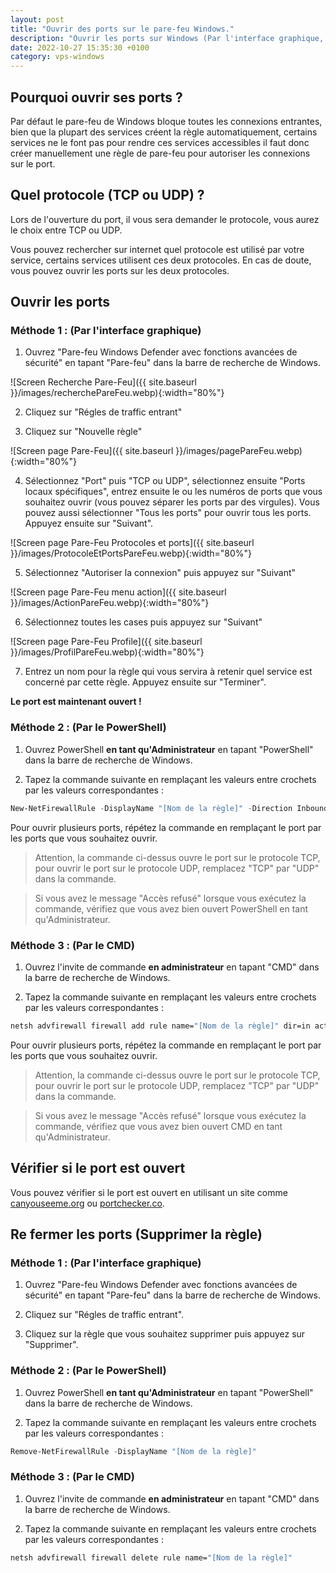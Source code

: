 ```yaml
---
layout: post
title: "Ouvrir des ports sur le pare-feu Windows."
description: "Ouvrir les ports sur Windows (Par l'interface graphique, le CMD et le PowerShell)"
date: 2022-10-27 15:35:30 +0100
category: vps-windows
--- 
```


## Pourquoi ouvrir ses ports ?

Par défaut le pare-feu de Windows bloque toutes les connexions entrantes, bien que la plupart des services créent la règle automatiquement, certains services ne le font pas pour rendre ces services accessibles il faut donc créer manuellement une règle de pare-feu pour autoriser les connexions sur le port.

## Quel protocole (TCP ou UDP) ?

Lors de l'ouverture du port, il vous sera demander le protocole, vous aurez le choix entre TCP ou UDP.

Vous pouvez rechercher sur internet quel protocole est utilisé par votre service, certains services utilisent ces deux protocoles. En cas de doute, vous pouvez ouvrir les ports sur les deux protocoles.

## Ouvrir les ports

### Méthode 1 : (Par l'interface graphique)

1. Ouvrez "Pare-feu Windows Defender avec fonctions avancées de sécurité" en tapant "Pare-feu" dans la barre de recherche de Windows.

![Screen Recherche Pare-Feu]({{ site.baseurl }}/images/recherchePareFeu.webp){:width="80%"}

2. Cliquez sur "Régles de traffic entrant"

3. Cliquez sur "Nouvelle règle"

![Screen page Pare-Feu]({{ site.baseurl }}/images/pagePareFeu.webp){:width="80%"}

4. Sélectionnez "Port" puis "TCP ou UDP", sélectionnez ensuite "Ports locaux spécifiques", entrez ensuite le ou les numéros de ports que vous souhaitez ouvrir (vous pouvez séparer les ports par des virgules). Vous pouvez aussi sélectionner "Tous les ports" pour ouvrir tous les ports. Appuyez ensuite sur "Suivant".

![Screen page Pare-Feu Protocoles et ports]({{ site.baseurl }}/images/ProtocoleEtPortsPareFeu.webp){:width="80%"}

5. Sélectionnez "Autoriser la connexion" puis appuyez sur "Suivant"

![Screen page Pare-Feu menu action]({{ site.baseurl }}/images/ActionPareFeu.webp){:width="80%"}

6. Sélectionnez toutes les cases puis appuyez sur "Suivant"

![Screen page Pare-Feu Profile]({{ site.baseurl }}/images/ProfilPareFeu.webp){:width="80%"}

7. Entrez un nom pour la règle qui vous servira à retenir quel service est concerné par cette règle. Appuyez ensuite sur "Terminer".

**Le port est maintenant ouvert !**

### Méthode 2 : (Par le PowerShell)

1. Ouvrez PowerShell **en tant qu'Administrateur** en tapant "PowerShell" dans la barre de recherche de Windows.

2. Tapez la commande suivante en remplaçant les valeurs entre crochets par les valeurs correspondantes :

```powershell
New-NetFirewallRule -DisplayName "[Nom de la règle]" -Direction Inbound -Action Allow -Protocol TCP -LocalPort [Port] -Profile Any
```

Pour ouvrir plusieurs ports, répétez la commande en remplaçant le port par les ports que vous souhaitez ouvrir.

> Attention, la commande ci-dessus ouvre le port sur le protocole TCP, pour ouvrir le port sur le protocole UDP, remplacez "TCP" par "UDP" dans la commande.

> Si vous avez le message "Accès refusé" lorsque vous exécutez la commande, vérifiez que vous avez bien ouvert PowerShell en tant qu'Administrateur.

### Méthode 3 : (Par le CMD)

1. Ouvrez l'invite de commande **en administrateur** en tapant "CMD" dans la barre de recherche de Windows.

2. Tapez la commande suivante en remplaçant les valeurs entre crochets par les valeurs correspondantes :

```cmd
netsh advfirewall firewall add rule name="[Nom de la règle]" dir=in action=allow protocol=TCP localport=[Port] profile=any
```

Pour ouvrir plusieurs ports, répétez la commande en remplaçant le port par les ports que vous souhaitez ouvrir.

> Attention, la commande ci-dessus ouvre le port sur le protocole TCP, pour ouvrir le port sur le protocole UDP, remplacez "TCP" par "UDP" dans la commande.

> Si vous avez le message "Accès refusé" lorsque vous exécutez la commande, vérifiez que vous avez bien ouvert CMD en tant qu'Administrateur.

## Vérifier si le port est ouvert

Vous pouvez vérifier si le port est ouvert en utilisant un site comme [canyouseeme.org](https://canyouseeme.org) ou [portchecker.co](https://portchecker.co).

## Re fermer les ports (Supprimer la règle)

### Méthode 1 : (Par l'interface graphique)

1. Ouvrez "Pare-feu Windows Defender avec fonctions avancées de sécurité" en tapant "Pare-feu" dans la barre de recherche de Windows.

2. Cliquez sur "Régles de traffic entrant".

3. Cliquez sur la règle que vous souhaitez supprimer puis appuyez sur "Supprimer".

### Méthode 2 : (Par le PowerShell)

1. Ouvrez PowerShell **en tant qu'Administrateur** en tapant "PowerShell" dans la barre de recherche de Windows.

2. Tapez la commande suivante en remplaçant les valeurs entre crochets par les valeurs correspondantes :

```powershell
Remove-NetFirewallRule -DisplayName "[Nom de la règle]"
```

### Méthode 3 : (Par le CMD)

1. Ouvrez l'invite de commande **en administrateur** en tapant "CMD" dans la barre de recherche de Windows.

2. Tapez la commande suivante en remplaçant les valeurs entre crochets par les valeurs correspondantes :

```cmd
netsh advfirewall firewall delete rule name="[Nom de la règle]"
```
